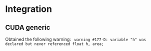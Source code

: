 
# Integration
## CUDA generic
Obtained the following warning: ` warning #177-D: variable "h" was declared but never referenced float h, area;`
